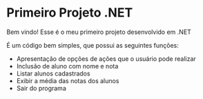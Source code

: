 # Primeiro Projeto .NET

Bem vindo! Esse é o meu primeiro projeto desenvolvido em .NET

É um código bem simples, que possui as seguintes funções:
 - Apresentação de opções de ações que o usuário pode realizar 
 - Inclusão de aluno com nome e nota
 - Listar alunos cadastrados
 - Exibir a média das notas dos alunos
 - Sair do programa
